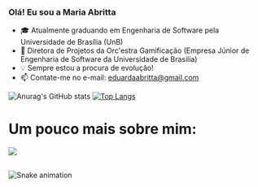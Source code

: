 ### Olá! Eu sou a Maria Abritta

- 🎓 Atualmente graduando em Engenharia de Software pela Universidade de Brasília (UnB) 
- 🚀 Diretora de Projetos da Orc'estra Gamificação (Empresa Júnior de Engenharia de Software da Universidade de Brasilia)
- 💡 Sempre estou a procura de evolução!
- 📫 Contate-me no e-mail: eduardaabritta@gmail.com

![Anurag's GitHub stats](https://github-readme-stats.vercel.app/api?username=MariaAbritta&show_icons=true&theme=nightowl)
[![Top Langs](https://github-readme-stats.vercel.app/api/top-langs/?username=MariaAbritta&layout=compact&langs_count=16&theme=nightowl)](https://github.com/anuraghazra/github-readme-stats)

##
# Um pouco mais sobre mim:
  <a href="https://www.linkedin.com/in/maria-abritta-ba7632174/" target="_blank"><img src="https://img.shields.io/badge/LinkedIn-0077B5?style=for-the-badge&logo=linkedin&logoColor=white" target="_blank"></a>
</div>

##

![Snake animation](https://github.com/MariaAbritta/MariaAbritta/blob/output/github-contribution-grid-snake.svg)
 

